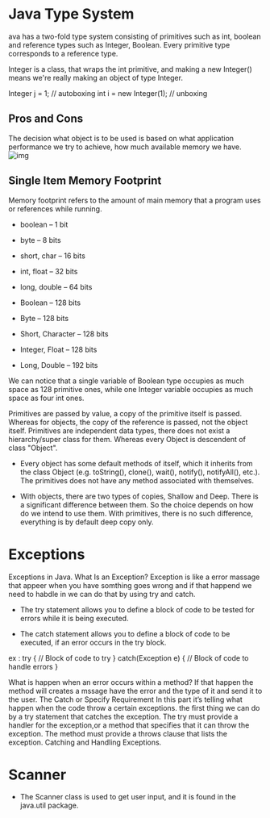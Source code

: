 # Java Type System
ava has a two-fold type system consisting of primitives such as int, boolean and reference types such as Integer, Boolean. Every primitive type corresponds to a reference type.


 Integer is a class, that wraps the int primitive, and making a new Integer() means we're really making an object of type Integer.

 Integer j = 1;          // autoboxing
int i = new Integer(1); // unboxing


## Pros and Cons
The decision what object is to be used is based on what application performance we try to achieve, how much available memory we have.
![img](https://techvidvan.com/tutorials/wp-content/uploads/sites/2/2020/06/Pros-Cons-of-Java-tv-1.jpg)


## Single Item Memory Footprint
Memory footprint refers to the amount of main memory that a program uses or references while running. 

* boolean – 1 bit
* byte – 8 bits
* short, char – 16 bits
* int, float – 32 bits
* long, double – 64 bits

* Boolean – 128 bits
* Byte – 128 bits
* Short, Character – 128 bits
* Integer, Float – 128 bits
* Long, Double – 192 bits

We can notice that a single variable of Boolean type occupies as much space as 128 primitive ones, while one Integer variable occupies as much space as four int ones.

Primitives are passed by value, a copy of the primitive itself is passed. Whereas for objects, the copy of the reference is passed, not the object itself. Primitives are independent data types, there does not exist a hierarchy/super class for them. Whereas every Object is descendent of class "Object". 

* Every object has some default methods of itself, which it inherits from the class Object (e.g. toString(), clone(), wait(), notify(), notifyAll(), etc.). The primitives does not have any method associated with themselves.

* With objects, there are two types of copies, Shallow and Deep. There is a significant difference between them. So the choice depends on how do we intend to use them. With primitives, there is no such difference, everything is by default deep copy only.


#  Exceptions
Exceptions in Java.
What Is an Exception?
Exception is like a error massage that appeer when you have somthing goes wrong and if that happend we need to habdle in we can do that by using try and catch.

* The try statement allows you to define a block of code to be tested for errors while it is being executed.

* The catch statement allows you to define a block of code to be executed, if an error occurs in the try block.

ex : 
try {
  //  Block of code to try
}
catch(Exception e) {
  //  Block of code to handle errors
}

What is happen when an error occurs within a method?
If that happen the method will creates a mssage have the error and the type of it and send it to the user.
The Catch or Specify Requirement
In this part it’s telling what happen when the code throw a certain exceptions. the first thing we can do by a try statement that catches the exception. The try must provide a handler for the exception,or a method that specifies that it can throw the exception. The method must provide a throws clause that lists the exception.
Catching and Handling Exceptions.

# Scanner 

* The Scanner class is used to get user input, and it is found in the java.util package.

